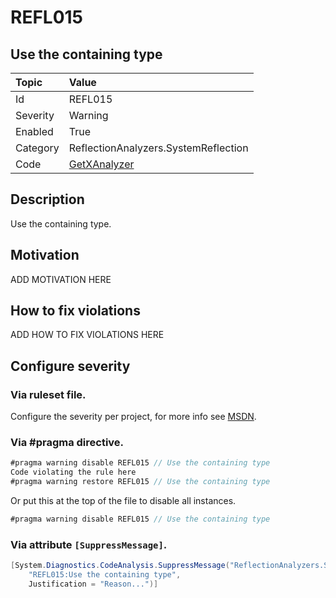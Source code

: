 # REFL015
## Use the containing type

| Topic    | Value
| :--      | :--
| Id       | REFL015
| Severity | Warning
| Enabled  | True
| Category | ReflectionAnalyzers.SystemReflection
| Code     | [GetXAnalyzer](https://github.com/DotNetAnalyzers/ReflectionAnalyzers/blob/master/ReflectionAnalyzers/NodeAnalzers/GetXAnalyzer.cs)

## Description

Use the containing type.

## Motivation

ADD MOTIVATION HERE

## How to fix violations

ADD HOW TO FIX VIOLATIONS HERE

<!-- start generated config severity -->
## Configure severity

### Via ruleset file.

Configure the severity per project, for more info see [MSDN](https://msdn.microsoft.com/en-us/library/dd264949.aspx).

### Via #pragma directive.
```C#
#pragma warning disable REFL015 // Use the containing type
Code violating the rule here
#pragma warning restore REFL015 // Use the containing type
```

Or put this at the top of the file to disable all instances.
```C#
#pragma warning disable REFL015 // Use the containing type
```

### Via attribute `[SuppressMessage]`.

```C#
[System.Diagnostics.CodeAnalysis.SuppressMessage("ReflectionAnalyzers.SystemReflection", 
    "REFL015:Use the containing type", 
    Justification = "Reason...")]
```
<!-- end generated config severity -->